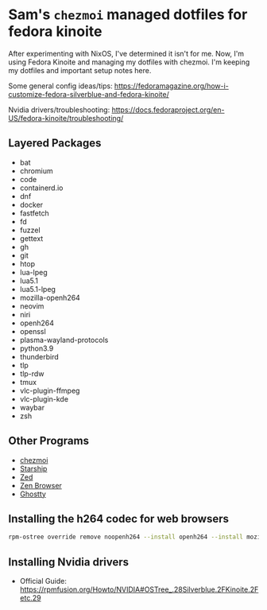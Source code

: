 # Sam's `chezmoi` managed dotfiles for fedora kinoite

After experimenting with NixOS, I've determined it isn't for me. Now, I'm using Fedora Kinoite and managing my dotfiles with chezmoi. I'm keeping my dotfiles and important setup notes here.  

Some general config ideas/tips: https://fedoramagazine.org/how-i-customize-fedora-silverblue-and-fedora-kinoite/

Nvidia drivers/troubleshooting: https://docs.fedoraproject.org/en-US/fedora-kinoite/troubleshooting/

## Layered Packages 

- bat
- chromium
- code
- containerd.io
- dnf
- docker
- fastfetch
- fd
- fuzzel
- gettext
- gh
- git
- htop
- lua-lpeg
- lua5.1
- lua5.1-lpeg
- mozilla-openh264
- neovim
- niri
- openh264
- openssl
- plasma-wayland-protocols
- python3.9
- thunderbird
- tlp
- tlp-rdw
- tmux
- vlc-plugin-ffmpeg
- vlc-plugin-kde
- waybar
- zsh

## Other Programs

- [chezmoi](https://www.chezmoi.io/)
- [Starship](https://github.com/starship/starship)
- [Zed](https://zed.dev/)
- [Zen Browser](https://www.zen-browser.app/)
- [Ghostty](https://ghostty.org)

## Installing the h264 codec for web browsers

```bash
rpm-ostree override remove noopenh264 --install openh264 --install mozilla-openh264
```

## Installing Nvidia drivers
- Official Guide: https://rpmfusion.org/Howto/NVIDIA#OSTree_.28Silverblue.2FKinoite.2Fetc.29

